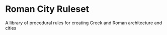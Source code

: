 # Roman City Ruleset
A library of procedural rules for creating Greek and Roman architecture and cities
